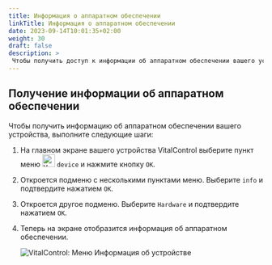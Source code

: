 ```yaml
---
title: Информация о аппаратном обеспечении
linkTitle: Информация о аппаратном обеспечении
date: 2023-09-14T10:01:35+02:00
weight: 30
draft: false
description: >
 Чтобы получить доступ к информации об аппаратном обеспечении вашего устройства, нажмите здесь
---
```

## Получение информации об аппаратном обеспечении

Чтобы получить информацию об аппаратном обеспечении вашего устройства, выполните следующие шаги:

1. На главном экране вашего устройства VitalControl выберите пункт меню <img src="/icons/device.svg" width="25" align="bottom" alt="Устройство" />  `device` и нажмите кнопку `OK`.

2. Откроется подменю с несколькими пунктами меню. Выберите `info` и подтвердите нажатием `OK`.

3. Откроется другое подменю. Выберите `Hardware` и подтвердите нажатием `OK`.

4. Теперь на экране отобразится информация об аппаратном обеспечении.

   ![VitalControl: Меню Информация об устройстве](../images/hardware.png "Получение информации об аппаратном обеспечении")
